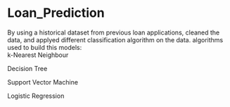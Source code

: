 # Loan_Prediction
By using a historical dataset from previous loan applications, cleaned the data, and applyed different classification algorithm on the data.
algorithms used to build this models:  
k-Nearest Neighbour 

Decision Tree 

Support Vector Machine 

Logistic Regression

